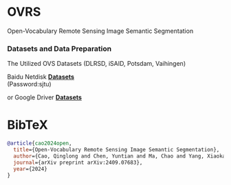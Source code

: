 # OVRS
Open-Vocabulary Remote Sensing Image Semantic Segmentation


### Datasets and Data Preparation
The Utilized OVS Datasets (DLRSD, iSAID, Potsdam, Vaihingen)

Baidu Netdisk [**Datasets**](https://pan.baidu.com/s/13D8wUEA_qqrzMc5Z8PCAwg)        
(Password:sjtu)

or Google Driver  [**Datasets**](https://drive.google.com/file/d/1BsVaxPAKNQnH9-PZX1D1ZgRLKG5NCloa/view?usp=drive_link)


# BibTeX
```BibTeX
@article{cao2024open,
  title={Open-Vocabulary Remote Sensing Image Semantic Segmentation},
  author={Cao, Qinglong and Chen, Yuntian and Ma, Chao and Yang, Xiaokang},
  journal={arXiv preprint arXiv:2409.07683},
  year={2024}
}
